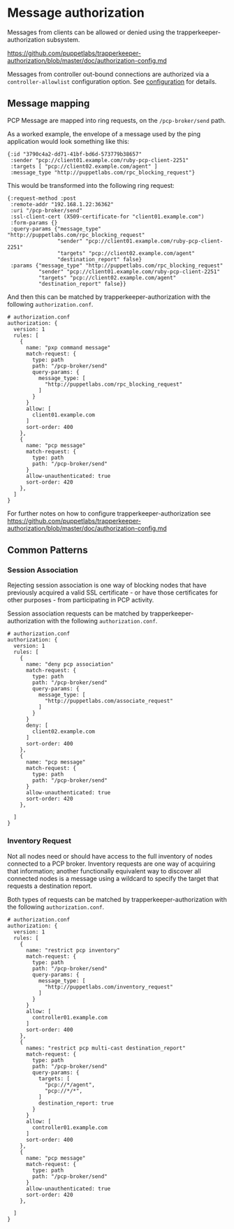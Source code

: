 # Message authorization

Messages from clients can be allowed or denied using the trapperkeeper-authorization subsystem.

https://github.com/puppetlabs/trapperkeeper-authorization/blob/master/doc/authorization-config.md

Messages from controller out-bound connections are authorized via a `controller-allowlist`
configuration option. See [configuration](configuration.md) for details.

## Message mapping

PCP Message are mapped into ring requests, on the `/pcp-broker/send` path.

As a worked example, the envelope of a message used by the ping
application would look something like this:


    {:id "3790c4a2-dd71-41bf-bd6d-573779b38657"
     :sender "pcp://client01.example.com/ruby-pcp-client-2251"
     :targets [ "pcp://client02.example.com/agent" ]
     :message_type "http://puppetlabs.com/rpc_blocking_request"}

This would be transformed into the following ring request:

    {:request-method :post
     :remote-addr "192.168.1.22:36362"
     :uri "/pcp-broker/send"
     :ssl-client-cert (X509-certificate-for "client01.example.com")
     :form-params {}
     :query-params {"message_type" "http://puppetlabs.com/rpc_blocking_request"
                    "sender" "pcp://client01.example.com/ruby-pcp-client-2251"
                    "targets" "pcp://client02.example.com/agent"
                    "destination_report" false}
     :params {"message_type" "http://puppetlabs.com/rpc_blocking_request"
              "sender" "pcp://client01.example.com/ruby-pcp-client-2251"
              "targets" "pcp://client02.example.com/agent"
              "destination_report" false}}

And then this can be matched by trapperkeeper-authorization with the following `authorization.conf`.

``` HOCON
# authorization.conf
authorization: {
  version: 1
  rules: [
    {
      name: "pxp command message"
      match-request: {
        type: path
        path: "/pcp-broker/send"
        query-params: {
          message_type: [
            "http://puppetlabs.com/rpc_blocking_request"
          ]
        }
      }
      allow: [
        client01.example.com
      ]
      sort-order: 400
    },
    {
      name: "pcp message"
      match-request: {
        type: path
        path: "/pcp-broker/send"
      }
      allow-unauthenticated: true
      sort-order: 420
    },
  ]
}
```

For further notes on how to configure trapperkeeper-authorization see
https://github.com/puppetlabs/trapperkeeper-authorization/blob/master/doc/authorization-config.md

## Common Patterns

### Session Association

Rejecting session association is one way of blocking nodes that have previously acquired a valid SSL
certificate - or have those certificates for other purposes - from participating in PCP activity.

Session association requests can be matched by trapperkeeper-authorization with the following
`authorization.conf`.

``` HOCON
# authorization.conf
authorization: {
  version: 1
  rules: [
    {
      name: "deny pcp association"
      match-request: {
        type: path
        path: "/pcp-broker/send"
        query-params: {
          message_type: [
            "http://puppetlabs.com/associate_request"
          ]
        }
      }
      deny: [
        client02.example.com
      ]
      sort-order: 400
    },
    {
      name: "pcp message"
      match-request: {
        type: path
        path: "/pcp-broker/send"
      }
      allow-unauthenticated: true
      sort-order: 420
    },

  ]
}
```

### Inventory Request

Not all nodes need or should have access to the full inventory of nodes connected to a PCP broker.
Inventory requests are one way of acquiring that information; another functionally equivalent way
to discover all connected nodes is a message using a wildcard to specify the target that requests
a destination report.

Both types of requests can be matched by trapperkeeper-authorization with the following
`authorization.conf`.

``` HOCON
# authorization.conf
authorization: {
  version: 1
  rules: [
    {
      name: "restrict pcp inventory"
      match-request: {
        type: path
        path: "/pcp-broker/send"
        query-params: {
          message_type: [
            "http://puppetlabs.com/inventory_request"
          ]
        }
      }
      allow: [
        controller01.example.com
      ]
      sort-order: 400
    },
    {
      names: "restrict pcp multi-cast destination_report"
      match-request: {
        type: path
        path: "/pcp-broker/send"
        query-params: {
          targets: [
            "pcp://*/agent",
            "pcp://*/*",
          ]
          destination_report: true
        }
      }
      allow: [
        controller01.example.com
      ]
      sort-order: 400
    },
    {
      name: "pcp message"
      match-request: {
        type: path
        path: "/pcp-broker/send"
      }
      allow-unauthenticated: true
      sort-order: 420
    },

  ]
}
```

